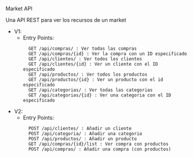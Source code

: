Market API

Una API REST para ver los recursos de un market


- V1:
  - Entry Points:
    ```
      GET /api/compras/ : Ver todas las compras
      GET /api/compras/{id} : Ver la compra con un ID especificado
      GET /api/clientes/ : Ver todos los clientes
      GET /api/clientes/{id} : Ver un cliente con el ID especificado
      GET /api/productos/ : Ver todos los productos
      GET /api/productos/{id} : Ver un producto con el id especificado
      GET /api/categorias/ : Ver todas las categorias
      GET /api/categorias/{id} : Ver una categoria con el ID especificado
    ```
- V2:
  - Entry Points:
    ```
      POST /api/clientes/ : Añadir un cliente
      POST /api/categoria/ : Añadir una categoria
      POST /api/productos/ : Añadir un producto
      GET /api/compras/{id}/list : Ver compra con productos
      POST /api/compras/ : Añadir una compra (con productos)
      
    ```
